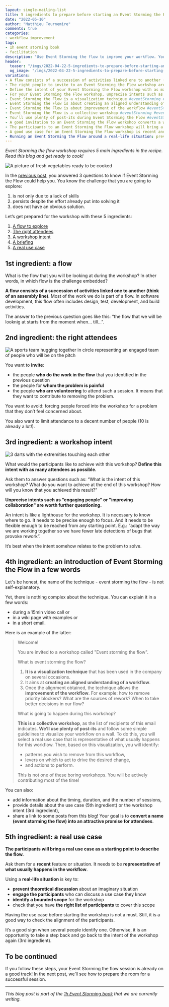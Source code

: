 ```yaml
---
layout: single-mailing-list
title: 5 ingredients to prepare before starting an Event Storming the Flow
date: "2022-05-10"
author: "Matthieu Tournemire"
comments: true
categories:
- workflow improvement
tags:
- 1h event storming book
- facilitation
description: "Use Event Storming the flow to improve your workflow. You need only 5 ingredients to the preparation of a successful workshop. These ingredients are: (i) a flow to explore, (ii) the right attendees, (iii) a workshop intent, (iv) a briefing and (v) a real use case."
header:
  teaser: "/imgs/2022-04-22-5-ingredients-to-prepare-before-starting-an-event-storming-the-flow/vegetables-600-teaser.jpg"
  og_image: "/imgs/2022-04-22-5-ingredients-to-prepare-before-starting-an-event-storming-the-flow/vegetables-1800-og.jpg"
variations:
- A flow consists of a succession of activities linked one to another (think of an assembly line) #eventStorming #eventStormingJournal #TeamFlowEventStorming #facilitation #problemSolving #continuousImprovement #teamRetrospective
- The right people to invite to an Event Storming the Flow workshop are those who do the work in the flow, whom the problem is painful, who volunteer#eventStorming #eventStormingJournal #TeamFlowEventStorming #facilitation #problemSolving #continuousImprovement #teamRetrospective
- Define the intent of your Event Storming the Flow workshop with as many attendees as possible. #eventStorming #eventStormingJournal #TeamFlowEventStorming #facilitation #problemSolving #continuousImprovement #teamRetrospective
- For your Event Storming the Flow workshop, unprecise intents such as “engaging people” or "improving collaboration" are worth further questioning. #eventStorming #eventStormingJournal #TeamFlowEventStorming #facilitation #problemSolving #continuousImprovement #teamRetrospective
- Event Storming the Flow is a visualization technique #eventStorming #eventStormingJournal #TeamFlowEventStorming #facilitation #problemSolving #continuousImprovement #teamRetrospective
- Event Storming the Flow is about creating an aligned understanding of a workflow #eventStorming #eventStormingJournal #TeamFlowEventStorming #facilitation #problemSolving #continuousImprovement #teamRetrospective
- Event Storming the Flow is about improvement of the workflow #eventStorming #eventStormingJournal #TeamFlowEventStorming #facilitation #problemSolving #continuousImprovement #teamRetrospective
- Event Storming the Flow is a collective workshop #eventStorming #eventStormingJournal #TeamFlowEventStorming #facilitation #problemSolving #continuousImprovement #teamRetrospective
- You’ll use plenty of post-its during Event Storming the Flow #eventStorming #eventStormingJournal #TeamFlowEventStorming #facilitation #problemSolving #continuousImprovement #teamRetrospective
- A good invitation to an Event Storming the Flow workshop converts a weird name into an attractive promise for attendees #eventStorming #eventStormingJournal #TeamFlowEventStorming #facilitation #problemSolving #continuousImprovement #teamRetrospective
- The participants to an Event Storming the Flow workshop will bring a real use case as a starting point to describe the flow. #eventStorming #eventStormingJournal #TeamFlowEventStorming #facilitation #problemSolving #continuousImprovement #teamRetrospective
- A good use case for an Event Storming the Flow workshop is recent and representative of what usually happens in the workflow. #eventStorming #eventStormingJournal #TeamFlowEventStorming #facilitation #problemSolving #continuousImprovement #teamRetrospective
- Running an Event Storming the Flow around a real-life situation: prevents theoretical discussion, engages the participants, maintains a bounded scope, and helps to build the right list of participants #eventStorming #eventStormingJournal #TeamFlowEventStorming #facilitation #problemSolving #continuousImprovement #teamRetrospective
---
```

_Event Storming the flow workshop requires 5 main ingredients in the recipe. Read this blog and get ready to cook!_

![A picture of fresh vegetables ready to be cooked]({{site.url}}{{site.baseurl}}/imgs/2022-04-22-5-ingredients-to-prepare-before-starting-an-event-storming-the-flow/vegetables.jpg)

In the [previous post]({{site.url}}{{site.baseurl}}/workflow%20improvement/3-questions-to-know-if-event-storming-the-flow-could-help-you/), you answered 3 questions to know if Event Storming the Flow could help you.
You know the challenge that you are going to explore:
1. is not only due to a lack of skills
2. persists despite the effort already put into solving it
3. does not have an obvious solution.


Let’s get prepared for the workshop with these 5 ingredients:
1. [A flow to explore](#1st-ingredient-a-flow)
2. [The right attendees](#2nd-ingredient-the-right-attendees)
3. [A workshop intent](#3rd-ingredient-a-workshop-intent)
4. [A briefing](#4th-ingredient-an-introduction-of-event-storming-the-flow-in-a-few-words)
5. [A real use case](#5th-ingredient-a-real-use-case)

## 1st ingredient: a flow

What is the flow that you will be looking at during the workshop? In other words, in which flow is the challenge embedded?

**A flow consists of a succession of activities linked one to another (think of an assembly line)**. Most of the work we do is part of a flow. In software development, this flow often includes design, test, development, and build activities.

The answer to the previous question goes like this: “the flow that we will be looknig at starts from the moment when… till…”.

## 2nd ingredient: the right attendees

![A sports team hugging together in circle representing an engaged team of people who will be on the pitch]({{site.url}}{{site.baseurl}}/imgs/2022-04-22-5-ingredients-to-prepare-before-starting-an-event-storming-the-flow/team.jpg)

You want to **invite**:
- the people **who do the work in the flow** that you identified in the previous question
- the people for **whom the problem is painful**
- the people **who are volunteering** to attend such a session. It means that they want to contribute to removing the problem.

You want to avoid:
forcing people forced into the workshop for a problem that they don’t feel concerned about.

You also want to limit attendance to a decent number of people (10 is already a lot!).

## 3rd ingredient: a workshop intent

![3 darts with the extremities touching each other]({{site.url}}{{site.baseurl}}/imgs/2022-04-22-5-ingredients-to-prepare-before-starting-an-event-storming-the-flow/dart.jpg)

What would the participants like to achieve with this workshop? **Define this intent with as many attendees as possible.**

Ask them to answer questions such as: “What is the intent of this workshop? What do you want to achieve at the end of this workshop? How will you know that you achieved this result?”

**Unprecise intents such as “engaging people” or "improving collaboration" are worth further questioning.**

An intent is like a lighthouse for the workshop. It is necessary to know where to go. It needs to be precise enough to focus. And it needs to be flexible enough to be reached from any starting point. E.g.: “adapt the way we are working together so we have fewer late detections of bugs that provoke rework”.

It’s best when the intent somehow relates to the problem to solve.

## 4th ingredient: an introduction of Event Storming the Flow in a few words

Let's be honest, the name of the technique - event storming the flow - is not self-explanatory.

Yet, there is nothing complex about the technique. You can explain it in a few words:
-	during a 15min video call or
-	in a wiki page with examples or
-	in a short email.

Here is an example of the latter:

> Welcome!
>
>You are invited to a workshop called "Event storming the flow".
>
>What is event storming the flow?
>
>1. **It is a visualization technique** that has been used in the company on several occasions.
>2. It aims at **creating an aligned understanding of a workflow**.
>3. Once the alignment obtained, the technique allows the **improvement of the workflow**. For example: how to remove priority blockers? What are the sources of rework? When to take better decisions in our flow?
>
>What is going to happen during this workshop?
>
>**This is a collective workshop**, as the list of recipients of this email indicates.
>**We’ll use plenty of post-its** and follow some simple guidelines to visualize your workflow on a wall.
>To do this, you will select a real use case that is representative of what usually happens for this workflow.
>Then, based on this visualization, you will identify:
>- patterns you wish to remove from this workflow,
>- levers on which to act to drive the desired change,
>- and actions to perform.
>
>This is not one of these boring workshops. You will be actively contributing most of the time!

You can also:
-	add information about the timing, duration, and the number of sessions,
-	provide details about the use case (5th ingredient) or the workshop intent (3rd ingredient),
-	share a link to some posts from this blog!
Your goal is to **convert a name (event storming the flow) into an attractive promise for attendees**.

## 5th ingredient: a real use case

**The participants will bring a real use case as a starting point to describe the flow.**

Ask them for a **recent** feature or situation. It needs to be **representative of what usually happens in the workflow**.

Using a **real-life situation** is key to:
- **prevent theoretical discussion** about an imaginary situation
- **engage the participants** who can discuss a use case they know
- **identify a bounded scope** for the workshop
- check that you have **the right list of participants** to cover this scope

Having the use case before starting the workshop is not a must. Still, it is a good way to check the alignment of the participants.

It’s a good sign when several people identify one. Otherwise, it is an opportunity to take a step back and go back to the intent of the workshop again (3rd ingredient).

## To be continued
If you follow these steps, your Event Storming the flow session is already on a good track! In the next post, we’ll see how to prepare the room for a successful session.

----
_This blog post is part of the [1h Event Storming book]({{site.url}}/1h-event-storming-book/) that we are currently writing._